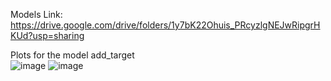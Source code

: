 Models Link: https://drive.google.com/drive/folders/1y7bK22Ohuis_PRcyzlgNEJwRipgrHKUd?usp=sharing

Plots for the model add_target <br>
![image](https://github.com/parthivdholaria/NLP-Project-24/assets/108022785/87796276-8501-43a5-a126-9497e56c7f0e) ![image](https://github.com/parthivdholaria/NLP-Project-24/assets/108022785/1d2b715d-3b05-49f1-8448-5c466d07cdc5)

